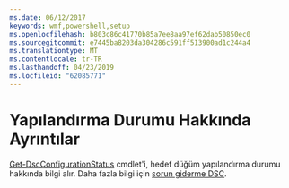 ```yaml
---
ms.date: 06/12/2017
keywords: wmf,powershell,setup
ms.openlocfilehash: b803c86c41770b85a7ee8aa97ef62dab50850ec0
ms.sourcegitcommit: e7445ba8203da304286c591ff513900ad1c244a4
ms.translationtype: MT
ms.contentlocale: tr-TR
ms.lasthandoff: 04/23/2019
ms.locfileid: "62085771"
---
```

# <a name="details-about-configuration-status"></a>Yapılandırma Durumu Hakkında Ayrıntılar

[Get-DscConfigurationStatus](https://technet.microsoft.com/library/mt517868.aspx) cmdlet'i, hedef düğüm yapılandırma durumu hakkında bilgi alır.
Daha fazla bilgi için [sorun giderme DSC](https://msdn.microsoft.com/powershell/dsc/troubleshooting).
